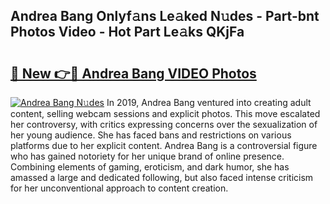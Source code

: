 ## Andrea Bang Onlyf𝚊ns Le𝚊ked N𝚞des - Part-bnt Photos Video - Hot Part Le𝚊ks QKjFa

# <h2><a href="http://ac44424.deff.icu/?id=Andrea+Bang">🔗 New 👉🔴 Andrea Bang VIDEO Photos</a></h2>

[![Andrea Bang N𝚞des](https://i.imgur.com/rIISA9y.gif)](http://ac44424.deff.icu/?id=Andrea+Bang)
In 2019, Andrea Bang ventured into creating adult content, selling webcam sessions and explicit photos. This move escalated her controversy, with critics expressing concerns over the sexualization of her young audience. She has faced bans and restrictions on various platforms due to her explicit content. Andrea Bang is a controversial figure who has gained notoriety for her unique brand of online presence. Combining elements of gaming, eroticism, and dark humor, she has amassed a large and dedicated following, but also faced intense criticism for her unconventional approach to content creation.
